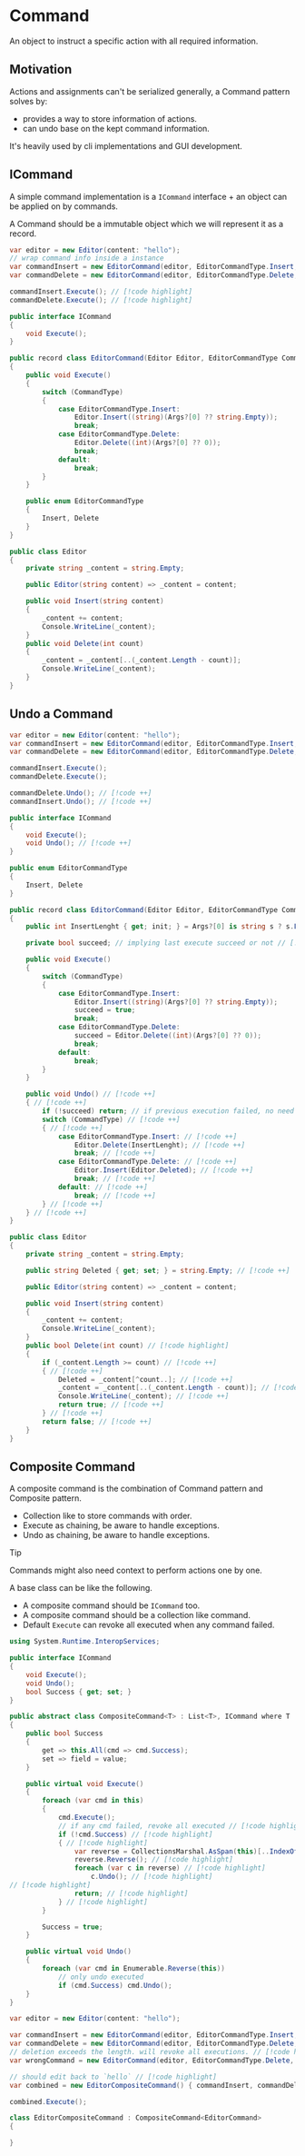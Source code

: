 # Command

An object to instruct a specific action with all required information.

## Motivation

Actions and assignments can't be serialized generally, a Command pattern solves by:

- provides a way to store information of actions.
- can undo base on the kept command information.

It's heavily used by cli implementations and GUI development.

## ICommand

A simple command implementation is a `ICommand` interface + an object can be applied on by commands.

A Command should be a immutable object which we will represent it as a record.

```cs
var editor = new Editor(content: "hello");
// wrap command info inside a instance
var commandInsert = new EditorCommand(editor, EditorCommandType.Insert, ", world"); // [!code highlight] 
var commandDelete = new EditorCommand(editor, EditorCommandType.Delete, 7); // [!code highlight] 

commandInsert.Execute(); // [!code highlight] 
commandDelete.Execute(); // [!code highlight] 

public interface ICommand
{
    void Execute();
}

public record class EditorCommand(Editor Editor, EditorCommandType CommandType, params object[]? Args) : ICommand
{
    public void Execute()
    {
        switch (CommandType)
        {
            case EditorCommandType.Insert:
                Editor.Insert((string)(Args?[0] ?? string.Empty));
                break;
            case EditorCommandType.Delete:
                Editor.Delete((int)(Args?[0] ?? 0));
                break;
            default:
                break;
        }
    }

    public enum EditorCommandType
    {
        Insert, Delete
    }
}

public class Editor
{
    private string _content = string.Empty;

    public Editor(string content) => _content = content;

    public void Insert(string content)
    {
        _content += content;
        Console.WriteLine(_content);
    }
    public void Delete(int count)
    {
        _content = _content[..(_content.Length - count)];
        Console.WriteLine(_content);
    }
}
```

## Undo a Command

```cs
var editor = new Editor(content: "hello");
var commandInsert = new EditorCommand(editor, EditorCommandType.Insert, ", world");
var commandDelete = new EditorCommand(editor, EditorCommandType.Delete, 7);

commandInsert.Execute();
commandDelete.Execute();

commandDelete.Undo(); // [!code ++] 
commandInsert.Undo(); // [!code ++] 

public interface ICommand
{
    void Execute();
    void Undo(); // [!code ++] 
}

public enum EditorCommandType
{
    Insert, Delete
}

public record class EditorCommand(Editor Editor, EditorCommandType CommandType, params object[]? Args) : ICommand
{
    public int InsertLenght { get; init; } = Args?[0] is string s ? s.Length : 0; // [!code ++] 

    private bool succeed; // implying last execute succeed or not // [!code ++] 

    public void Execute()
    {
        switch (CommandType)
        {
            case EditorCommandType.Insert:
                Editor.Insert((string)(Args?[0] ?? string.Empty));
                succeed = true;
                break;
            case EditorCommandType.Delete:
                succeed = Editor.Delete((int)(Args?[0] ?? 0));
                break;
            default:
                break;
        }
    }

    public void Undo() // [!code ++] 
    { // [!code ++] 
        if (!succeed) return; // if previous execution failed, no need to undo // [!code ++] 
        switch (CommandType) // [!code ++] 
        { // [!code ++] 
            case EditorCommandType.Insert: // [!code ++] 
                Editor.Delete(InsertLenght); // [!code ++] 
                break; // [!code ++] 
            case EditorCommandType.Delete: // [!code ++] 
                Editor.Insert(Editor.Deleted); // [!code ++] 
                break; // [!code ++] 
            default: // [!code ++] 
                break; // [!code ++] 
        } // [!code ++] 
    } // [!code ++] 
}

public class Editor
{
    private string _content = string.Empty;

    public string Deleted { get; set; } = string.Empty; // [!code ++] 

    public Editor(string content) => _content = content;

    public void Insert(string content)
    {
        _content += content;
        Console.WriteLine(_content);
    }
    public bool Delete(int count) // [!code highlight] 
    {
        if (_content.Length >= count) // [!code ++] 
        { // [!code ++] 
            Deleted = _content[^count..]; // [!code ++] 
            _content = _content[..(_content.Length - count)]; // [!code ++] 
            Console.WriteLine(_content); // [!code ++] 
            return true; // [!code ++] 
        } // [!code ++] 
        return false; // [!code ++] 
    }
}
```

## Composite Command

A composite command is the combination of Command pattern and Composite pattern.

- Collection like to store commands with order.
- Execute as chaining, be aware to handle exceptions.
- Undo as chaining, be aware to handle exceptions.

> [!tip]
> Commands might also need context to perform actions one by one.

A base class can be like the following.

- A composite command should be `ICommand` too.
- A composite command should be a collection like command.
- Default `Execute` can revoke all executed when any command failed.

```cs
using System.Runtime.InteropServices;

public interface ICommand
{
    void Execute();
    void Undo();
    bool Success { get; set; }
}

public abstract class CompositeCommand<T> : List<T>, ICommand where T : class?, ICommand
{
    public bool Success
    {
        get => this.All(cmd => cmd.Success);
        set => field = value;
    }

    public virtual void Execute()
    {
        foreach (var cmd in this)
        {
            cmd.Execute();
            // if any cmd failed, revoke all executed // [!code highlight] 
            if (!cmd.Success) // [!code highlight] 
            { // [!code highlight] 
                var reverse = CollectionsMarshal.AsSpan(this)[..IndexOf(cmd)]; // [!code highlight] 
                reverse.Reverse(); // [!code highlight] 
                foreach (var c in reverse) // [!code highlight] 
                    c.Undo(); // [!code highlight] 
// [!code highlight] 
                return; // [!code highlight] 
            } // [!code highlight] 
        }

        Success = true;
    }

    public virtual void Undo()
    {
        foreach (var cmd in Enumerable.Reverse(this))
            // only undo executed
            if (cmd.Success) cmd.Undo();
    }
}
```

```cs
var editor = new Editor(content: "hello");

var commandInsert = new EditorCommand(editor, EditorCommandType.Insert, ", world");
var commandDelete = new EditorCommand(editor, EditorCommandType.Delete, 1);
// deletion exceeds the length. will revoke all executions. // [!code highlight] 
var wrongCommand = new EditorCommand(editor, EditorCommandType.Delete, 100); // [!code highlight] 

// should edit back to `hello` // [!code highlight] 
var combined = new EditorCompositeCommand() { commandInsert, commandDelete, wrongCommand }; // [!code highlight] 

combined.Execute();

class EditorCompositeCommand : CompositeCommand<EditorCommand>
{

}
```
